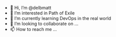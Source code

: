 - 👋 Hi, I’m @delbmatt
- 👀 I’m interested in Path of Exile
- 🌱 I’m currently learning DevOps in the real world
- 💞️ I’m looking to collaborate on ...
- 📫 How to reach me ...

<!---
delbmatt/delbmatt is a ✨ special ✨ repository because its `README.md` (this file) appears on your GitHub profile.
You can click the Preview link to take a look at your changes.
--->

